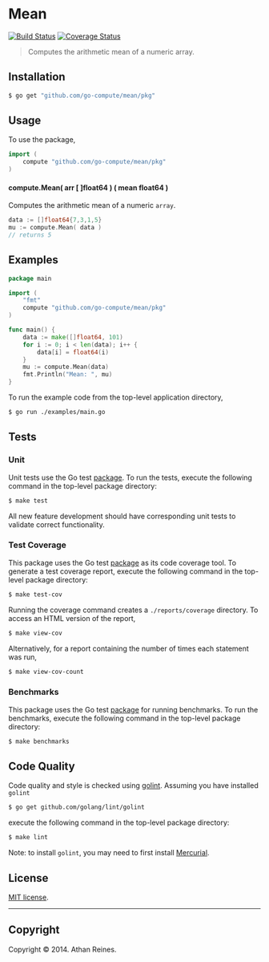 Mean
====
[![Build Status][travis-image]][travis-url] [![Coverage Status][coveralls-image]][coveralls-url]

> Computes the arithmetic mean of a numeric array.


## Installation

``` bash
$ go get "github.com/go-compute/mean/pkg"
```

## Usage

To use the package,

``` go
import (
	compute "github.com/go-compute/mean/pkg"
)
```

#### compute.Mean( arr [ ]float64 ) ( mean float64 )

Computes the arithmetic mean of a numeric `array`.

``` go
data := []float64{7,3,1,5}
mu := compute.Mean( data )
// returns 5
```


## Examples

``` go
package main

import (
	"fmt"
	compute "github.com/go-compute/mean/pkg"
)

func main() {
	data := make([]float64, 101)
	for i := 0; i < len(data); i++ {
		data[i] = float64(i)
	}
	mu := compute.Mean(data)
	fmt.Println("Mean: ", mu)
}
```

To run the example code from the top-level application directory,

``` bash
$ go run ./examples/main.go
```


## Tests

### Unit

Unit tests use the Go test [package](http://golang.org/pkg/testing/). To run the tests, execute the following command in the top-level package directory:

``` bash
$ make test
```

All new feature development should have corresponding unit tests to validate correct functionality.


### Test Coverage

This package uses the Go test [package](http://golang.org/pkg/testing/) as its code coverage tool. To generate a test coverage report, execute the following command in the top-level package directory:

``` bash
$ make test-cov
```

Running the coverage command creates a `./reports/coverage` directory. To access an HTML version of the report,

``` bash
$ make view-cov
```

Alternatively, for a report containing the number of times each statement was run,

``` bash
$ make view-cov-count
```


### Benchmarks

This package uses the Go test [package](http://golang.org/pkg/testing/) for running benchmarks. To run the benchmarks, execute the following command in the top-level package directory:

``` bash
$ make benchmarks
```


## Code Quality

Code quality and style is checked using [golint](https://github.com/golang/lint). Assuming you have installed `golint`

``` bash
$ go get github.com/golang/lint/golint
```

execute the following command in the top-level package directory:

``` bash
$ make lint
```

Note: to install `golint`, you may need to first install [Mercurial](http://mercurial.selenic.com/downloads).




## License

[MIT license](http://opensource.org/licenses/MIT). 


---
## Copyright

Copyright &copy; 2014. Athan Reines.


[travis-image]: http://img.shields.io/travis/go-compute/mean/master.svg
[travis-url]: https://travis-ci.org/go-compute/mean

[coveralls-image]: https://img.shields.io/coveralls/go-compute/mean/master.svg
[coveralls-url]: https://coveralls.io/r/go-compute/mean?branch=master

[github-issues-image]: http://img.shields.io/github/issues/go-compute/mean.svg
[github-issues-url]: https://github.com/go-compute/mean/issues